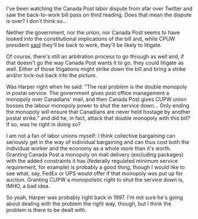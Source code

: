 I've been watching the Canada Post labor dispute from afar over Twitter and saw the back-to-work bill pass on third reading. Does that mean the dispute is over? I don't think so...<!--more-->

Neither the government, nor the union, nor Canada Post seems to have looked into the constitutional implications of the bill and, while CPUW president [said](http://twitter.com/kady/status/85084481962246144) they'll be back to work, they'll be likely to litigate.

Of course, there's still an arbitration process to go through as well and, if that doesn't go the way Canada Post wants it to go, they could litigate as well. Either of those litigations might strike down the bill and bring a strike and/or lock-out back into the picture.

Was Harper right when he said: "The real problem is the double monopoly in postal service. The government gives post office management a monopoly over Canadians' mail, and then Canada Post gives CUPW union bosses the labour monopoly power to shut the service down... Only ending the monopoly will ensure that Canadians are never held hostage by another postal strike." and did he, in fact, attack that double monopoly with this bill? If so, was he right in doing so?

I am not a fan of labor unions myself: I think collective bargaining can seriously get in the way of individual bargaining and can thus cost both the individual worker and the economy as a whole more than it's worth. Granting Canada Post a monopoly on mail delivery (excluding packages) with the added constraints it has (federally regulated minimum service requirement, for example) is probably a good thing, though I would like to see what, say, FedEx or UPS would offer if that monopoly was put up for auction. Granting CUPW a monopolistic right to shut the service down is, IMHO, a bad idea.

So yeah, Harper was probably right back in 1997. I'm not sure he's going about dealing with the problem the right way, though, but I think the problem is there to be dealt with.